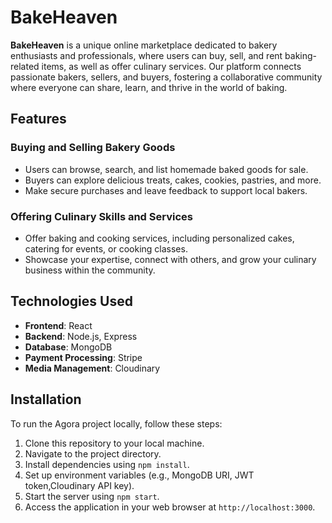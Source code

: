# BakeHeaven

**BakeHeaven** is a unique online marketplace dedicated to bakery enthusiasts and professionals, where users can buy, sell, and rent baking-related items, as well as offer culinary services. Our platform connects passionate bakers, sellers, and buyers, fostering a collaborative community where everyone can share, learn, and thrive in the world of baking.

## Features

### Buying and Selling Bakery Goods
- Users can browse, search, and list homemade baked goods for sale.
- Buyers can explore delicious treats, cakes, cookies, pastries, and more.
- Make secure purchases and leave feedback to support local bakers.


### Offering Culinary Skills and Services
- Offer baking and cooking services, including personalized cakes, catering for events, or cooking classes.
- Showcase your expertise, connect with others, and grow your culinary business within the community.


## Technologies Used
- **Frontend**: React
- **Backend**: Node.js, Express
- **Database**: MongoDB
- **Payment Processing**: Stripe
- **Media Management**: Cloudinary

## Installation
To run the Agora project locally, follow these steps:
1. Clone this repository to your local machine.
2. Navigate to the project directory.
3. Install dependencies using `npm install`.
4. Set up environment variables (e.g., MongoDB URI, JWT token,Cloudinary API key).
5. Start the server using `npm start`.
6. Access the application in your web browser at `http://localhost:3000`.

